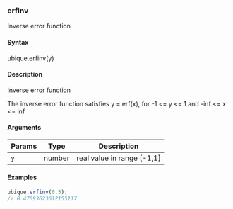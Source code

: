 ### erfinv

Inverse error function


#### Syntax

ubique.erfinv(y)


#### Description

Inverse error function  
  
The inverse error function satisfies y = erf(x), for -1 <= y <= 1 and -inf <= x <= inf  



#### Arguments

|Params|Type|Description
|---------|----|-----------
|`y` | number | real value in range [-1,1]


#### Examples

```js
ubique.erfinv(0.5);
// 0.47693623612155117
```

